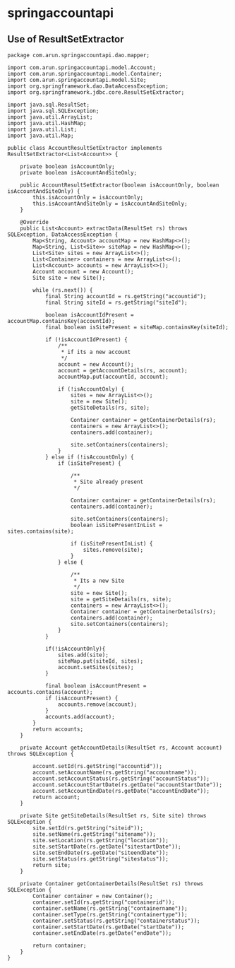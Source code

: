 # springaccountapi


## Use of ResultSetExtractor

    package com.arun.springaccountapi.dao.mapper;
    
    import com.arun.springaccountapi.model.Account;
    import com.arun.springaccountapi.model.Container;
    import com.arun.springaccountapi.model.Site;
    import org.springframework.dao.DataAccessException;
    import org.springframework.jdbc.core.ResultSetExtractor;
    
    import java.sql.ResultSet;
    import java.sql.SQLException;
    import java.util.ArrayList;
    import java.util.HashMap;
    import java.util.List;
    import java.util.Map;
    
    public class AccountResultSetExtractor implements ResultSetExtractor<List<Account>> {
    
        private boolean isAccountOnly;
        private boolean isAccountAndSiteOnly;
    
        public AccountResultSetExtractor(boolean isAccountOnly, boolean isAccountAndSiteOnly) {
            this.isAccountOnly = isAccountOnly;
            this.isAccountAndSiteOnly = isAccountAndSiteOnly;
        }
    
        @Override
        public List<Account> extractData(ResultSet rs) throws SQLException, DataAccessException {
            Map<String, Account> accountMap = new HashMap<>();
            Map<String, List<Site>> siteMap = new HashMap<>();
            List<Site> sites = new ArrayList<>();
            List<Container> containers = new ArrayList<>();
            List<Account> accounts = new ArrayList<>();
            Account account = new Account();
            Site site = new Site();
    
            while (rs.next()) {
                final String accountId = rs.getString("accountid");
                final String siteId = rs.getString("siteId");
    
                boolean isAccountIdPresent = accountMap.containsKey(accountId);
                final boolean isSitePresent = siteMap.containsKey(siteId);
    
                if (!isAccountIdPresent) {
                    /**
                     * if its a new account
                     */
                    account = new Account();
                    account = getAccountDetails(rs, account);
                    accountMap.put(accountId, account);
    
                    if (!isAccountOnly) {
                        sites = new ArrayList<>();
                        site = new Site();
                        getSiteDetails(rs, site);
    
                        Container container = getContainerDetails(rs);
                        containers = new ArrayList<>();
                        containers.add(container);
    
                        site.setContainers(containers);
                    }
                } else if (!isAccountOnly) {
                    if (isSitePresent) {
    
                        /**
                         * Site already present
                         */
    
                        Container container = getContainerDetails(rs);
                        containers.add(container);
    
                        site.setContainers(containers);
                        boolean isSitePresentInList = sites.contains(site);
    
                        if (isSitePresentInList) {
                            sites.remove(site);
                        }
                    } else {
    
                        /**
                         * Its a new Site
                         */
                        site = new Site();
                        site = getSiteDetails(rs, site);
                        containers = new ArrayList<>();
                        Container container = getContainerDetails(rs);
                        containers.add(container);
                        site.setContainers(containers);
                    }
                }
    
                if(!isAccountOnly){
                    sites.add(site);
                    siteMap.put(siteId, sites);
                    account.setSites(sites);
                }
    
                final boolean isAccountPresent = accounts.contains(account);
                if (isAccountPresent) {
                    accounts.remove(account);
                }
                accounts.add(account);
            }
            return accounts;
        }
    
        private Account getAccountDetails(ResultSet rs, Account account) throws SQLException {
    
            account.setId(rs.getString("accountid"));
            account.setAccountName(rs.getString("accountname"));
            account.setAccountStatus(rs.getString("accountStatus"));
            account.setAccountStartDate(rs.getDate("accountStartDate"));
            account.setAccountEndDate(rs.getDate("accountEndDate"));
            return account;
        }
    
        private Site getSiteDetails(ResultSet rs, Site site) throws SQLException {
            site.setId(rs.getString("siteid"));
            site.setName(rs.getString("sitename"));
            site.setLocation(rs.getString("location"));
            site.setStartDate(rs.getDate("sitestartDate"));
            site.setEndDate(rs.getDate("siteendDate"));
            site.setStatus(rs.getString("sitestatus"));
            return site;
        }
    
        private Container getContainerDetails(ResultSet rs) throws SQLException {
            Container container = new Container();
            container.setId(rs.getString("containerid"));
            container.setName(rs.getString("containername"));
            container.setType(rs.getString("containertype"));
            container.setStatus(rs.getString("containerstatus"));
            container.setStartDate(rs.getDate("startDate"));
            container.setEndDate(rs.getDate("endDate"));
    
            return container;
        }
    }

 
